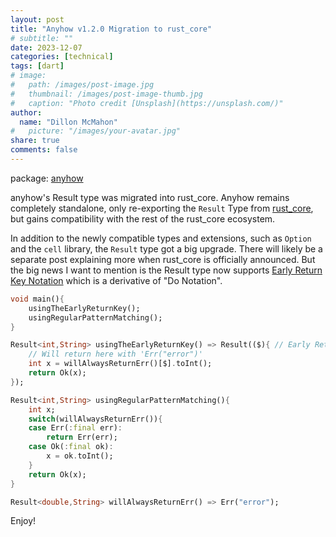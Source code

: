 ```yaml
---
layout: post
title: "Anyhow v1.2.0 Migration to rust_core"
# subtitle: ""
date: 2023-12-07
categories: [technical]
tags: [dart]
# image:
#   path: /images/post-image.jpg
#   thumbnail: /images/post-image-thumb.jpg
#   caption: "Photo credit [Unsplash](https://unsplash.com/)"
author:
  name: "Dillon McMahon"
#   picture: "/images/your-avatar.jpg"
share: true
comments: false
---
```


package: [anyhow](https://pub.dev/packages/anyhow)

anyhow's Result type was migrated into rust_core. Anyhow remains completely standalone, only re-exporting the `Result` Type from [rust_core](https://pub.dev/packages/rust_core), but gains compatibility with the rest of the rust_core ecosystem.

In addition to the newly compatible types and extensions, such as `Option` and the `cell` library, the `Result` type got a big upgrade. There will likely be a separate post explaining more when rust_core is officially announced. But the big news I want to mention is the Result type now supports [Early Return Key Notation](https://mcmah309.github.io/rust_core/libs/result/result.html#early-return-key-notation) which is a derivative of "Do Notation".

```dart
void main(){
    usingTheEarlyReturnKey();
    usingRegularPatternMatching();
}

Result<int,String> usingTheEarlyReturnKey() => Result(($){ // Early Return Key
    // Will return here with 'Err("error")'
    int x = willAlwaysReturnErr()[$].toInt();
    return Ok(x);
});

Result<int,String> usingRegularPatternMatching(){
    int x;
    switch(willAlwaysReturnErr()){
    case Err(:final err):
        return Err(err);
    case Ok(:final ok):
        x = ok.toInt();
    }
    return Ok(x);
}

Result<double,String> willAlwaysReturnErr() => Err("error");
```
Enjoy!
